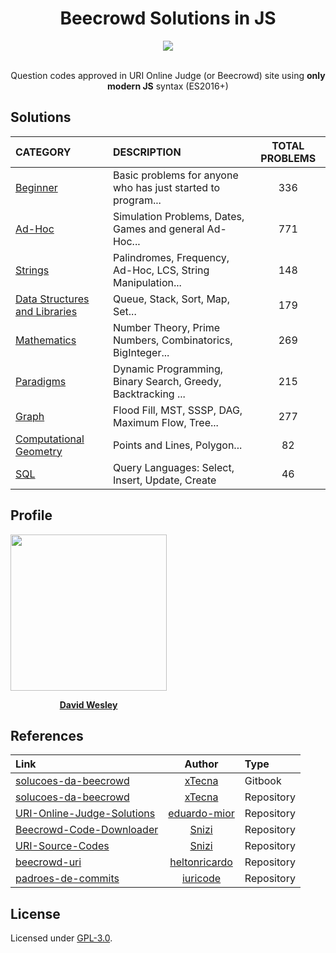 <h1 align="center">Beecrowd Solutions in JS</h1>

<div align="center">
	<div>
    <a href="https://www.beecrowd.com.br/" target="_blank">
        <img src="https://www.beecrowd.com.br/judge/img/5.0/logo-beecrowd.png?1635097036" height="auto" />
    </a>
	</div>
	<div>
		<br />
		<p>Question codes approved in URI Online Judge (or Beecrowd) site using <b>only modern JS</b> syntax (ES2016+)</p>
	</div>
</div>

## Solutions

| CATEGORY                                                        | DESCRIPTION                                                  | TOTAL PROBLEMS |
| :-------------------------------------------------------------- | :----------------------------------------------------------- | :------------: |
| [Beginner](/src/beginner)                                       | Basic problems for anyone who has just started to program... |      336       |
| [Ad-Hoc](/src/adhoc)                                            | Simulation Problems, Dates, Games and general Ad-Hoc...      |      771       |
| [Strings](/src/strings)                                         | Palindromes, Frequency, Ad-Hoc, LCS, String Manipulation...  |      148       |
| [Data Structures and Libraries](/src/structures)                | Queue, Stack, Sort, Map, Set...                              |      179       |
| [Mathematics](/src/maths)                                       | Number Theory, Prime Numbers, Combinatorics, BigInteger...   |      269       |
| [Paradigms](/src/paradigms)                                     | Dynamic Programming, Binary Search, Greedy, Backtracking ... |      215       |
| [Graph](/src/graphs)                                            | Flood Fill, MST, SSSP, DAG, Maximum Flow, Tree...            |      277       |
| [Computational Geometry](/src/geometry)                         | Points and Lines, Polygon...                                 |       82       |
| [SQL](https://github.com/DavidWesley/beecrowd-solutions-in-sql) | Query Languages: Select, Insert, Update, Create              |       46       |

## Profile

<div align="center" style="width: 250px;">
<a href="https://www.beecrowd.com.br/judge/pt/profile/506619" target="_blank">
	<img src="https://phx02pap003files.storage.live.com/y4m0R89h7l9JhjmLgjcjD1lIO0bkEJJRfF4DPkRiGu5KZ_a0MAcBW82cUe2dL87mGs04YAE-1lVZvXLW-F5VhgvuUDe-RiCBSi5lA9xZe74UPv2bkzHA6ftx4EcuHcLvdwvyOycMN-nAsnmYWScYBCBz4qqxrcrQ0uT-KgrXsRW7Yg7vbioqCt_D1SfaHl1t2vX?width=660&height=660&cropmode=none" width="250px" />

[**David Wesley**](https://www.beecrowd.com.br/judge/pt/profile/506619)
</a>
</div>

## References

| Link                                                                                     |                      Author                       | Type       |
| :--------------------------------------------------------------------------------------- | :-----------------------------------------------: | :--------- |
| [solucoes-da-beecrowd](https://xtecna.gitbook.io/solucoes-da-beecrowd)                   |        [xTecna](https://github.com/xTecna)        | Gitbook    |
| [solucoes-da-beecrowd](https://github.com/xTecna/solucoes-da-beecrowd)                   |        [xTecna](https://github.com/xTecna)        | Repository |
| [URI-Online-Judge-Solutions](https://github.com/eduardo-mior/URI-Online-Judge-Solutions) |  [eduardo-mior](https://github.com/eduardo-mior)  | Repository |
| [Beecrowd-Code-Downloader](https://github.com/Snizi/Beecrowd-Code-Downloader)            |         [Snizi](https://github.com/Snizi)         | Repository |
| [URI-Source-Codes](https://github.com/Snizi/URI-Source-Codes)                            |         [Snizi](https://github.com/Snizi)         | Repository |
| [beecrowd-uri](https://github.com/heltonricardo/beecrowd-uri)                            | [heltonricardo](https://github.com/heltonricardo) | Repository |
| [padroes-de-commits](https://github.com/iuricode/padroes-de-commits)                     |      [iuricode](https://github.com/iuricode)      | Repository |



## License

Licensed under [GPL-3.0](./LICENSE).